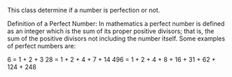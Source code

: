  This class determine if a number is perfection or not.

Definition of a Perfect Number:
In mathematics a perfect number is defined as an integer which is the sum of its proper
positive divisors; that is, the sum of the positive divisors not including the number itself.
Some examples of perfect numbers are:

6 = 1 + 2 + 3
28 = 1 + 2 + 4 + 7 + 14
496 = 1 + 2 + 4 + 8 + 16 + 31 + 62 + 124 + 248
